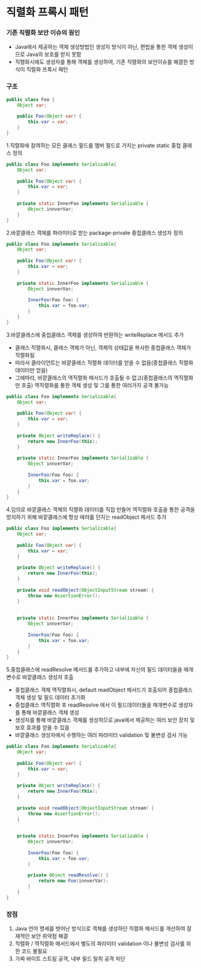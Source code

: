 # 직렬화 프록시 패턴
### 기존 직렬화 보안 이슈의 원인
* Java에서 제공하는 객체 생성방법인 생성자 방식이 아닌, 편법을 통한 객체 생성이므로 Java의 보호를 받지 못함
* 직렬화시에도 생성자를 통해 객체를 생성하여, 기존 직렬화의 보안이슈를 해결한 방식이 직렬화 프록시 패턴

### 구조
```java
public class Foo {
    Object var;
    
    public Foo(Object var) {
        this.var = var;
    }
}
```

1.직렬화에 참여하는 모든 클래스 필드를 멤버 필드로 가지는 private static 중첩 클래스 정의
```java
public class Foo implements Serializable{
    Object var;
    
    public Foo(Object var) {
        this.var = var;
    }
    
    private static InnerFoo implements Serializable {
        Object innverVar;
    }
}
```

2.바깥클래스 객체를 파라미터로 받는 package-private 중첩클래스 생성자 정의
```java
public class Foo implements Serializable{
    Object var;
    
    public Foo(Object var) {
        this.var = var;
    }
    
    private static InnerFoo implements Serializable {
        Object innverVar;
        
        InnerFoo(Foo foo) {
            this.var = foo.var;
        }
    }
}
```

3.바깥클래스에 중첩클래스 객체를 생성하여 반환하는 writeReplace 메서드 추가
* 클래스 직렬화시, 클래스 객체가 아닌, 객체의 상태값을 복사한 중첩클래스 객체가 직렬화됨
* 따라서 클라이언트는 바깥클래스 직렬화 데이터를 얻을 수 없음(중첩클래스 직렬화 데이터만 얻음)
* 그에따라, 바깥클래스의 역직렬화 메서드가 호출될 수 없고(중첩클래스의 역직렬화만 호출) 역직렬화를 통한 객체 생성 및 그를 통한 여러가지 공격 불가능

```java
public class Foo implements Serializable{
    Object var;
    
    public Foo(Object var) {
        this.var = var;
    }
    
    private Object writeReplace() {
        return new InnerFoo(this);
    }
    
    private static InnerFoo implements Serializable {
        Object innverVar;
        
        InnerFoo(Foo foo) {
            this.var = foo.var;
        }
    }
}
```

4.임의로 바깥클래스 객체의 직렬화 데이터를 직접 만들어 역직렬화 호출을 통한 공격을 방지하기 위해 바깥클래스에 항상 에러를 던지는 readObject 메서드 추가
```java
public class Foo implements Serializable{
    Object var;
    
    public Foo(Object var) {
        this.var = var;
    }
    
    private Object writeReplace() {
        return new InnerFoo(this);
    }
    
    private void readObject(ObjectInputStream stream) {
        throw new AssertionError();
    }
    
    
    private static InnerFoo implements Serializable {
        Object innverVar;
        
        InnerFoo(Foo foo) {
            this.var = foo.var;
        }
    }
}
```

5.중첩클래스에 readResolve 메서드를 추가하고 내부에 자신의 필드 데이터들을 매개변수로 바깥클래스 생성자 호출
* 중첩클래스 객체 역직렬화시, default readObject 메서드가 호출되어 중첩클래스 객체 생성 및 필드 데이터 초기화
* 중첩클래스 역직렬화 후 readResolve 에서 이 필드데이터들을 매개변수로 생성자를 통해 바깥클래스 객체 생성
* 생성자를 통해 바깥클래스 객체를 생성하므로 java에서 제공하는 여러 보안 장치 및 보호 효과를 얻을 수 있음
* 바깥클래스 생성자에서 수행하는 여러 파라미터 validation 및 불변성 검사 가능

```java
public class Foo implements Serializable{
    Object var;
    
    public Foo(Object var) {
        this.var = var;
    }
    
    private Object writeReplace() {
        return new InnerFoo(this);
    }
    
    private void readObject(ObjectInputStream stream) {
        throw new AssertionError();
    }
    
    
    private static InnerFoo implements Serializable {
        Object innverVar;
        
        InnerFoo(Foo foo) {
            this.var = foo.var;
        }
        
        private Object readResolve() {
            return new Foo(innverVar);
        }
    }
}
```

### 장점
1. Java 언어 명세를 벗어난 방식으로 객체를 생성하던 직렬화 메서드를 개선하여 잠재적인 보안 취약점 해결
2. 직렬화 / 역직렬화 메서드에서 별도의 파라미터 validation 이나 불변성 검사를 위한 코드 불필요
3. 가짜 바이트 스트림 공격, 내부 필드 탈취 공격 차단